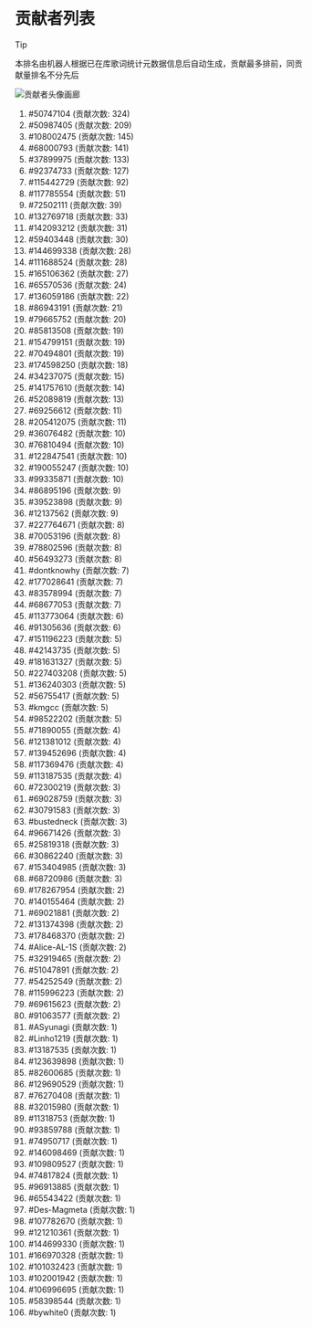 # 贡献者列表

> [!TIP]
> 本排名由机器人根据已在库歌词统计元数据信息后自动生成，贡献最多排前，同贡献量排名不分先后

![贡献者头像画廊](./CONTRIBUTORS.svg)

1. #50747104 (贡献次数: 324)
2. #50987405 (贡献次数: 209)
3. #108002475 (贡献次数: 145)
4. #68000793 (贡献次数: 141)
5. #37899975 (贡献次数: 133)
6. #92374733 (贡献次数: 127)
7. #115442729 (贡献次数: 92)
8. #117785554 (贡献次数: 51)
9. #72502111 (贡献次数: 39)
10. #132769718 (贡献次数: 33)
11. #142093212 (贡献次数: 31)
12. #59403448 (贡献次数: 30)
13. #144699338 (贡献次数: 28)
14. #111688524 (贡献次数: 28)
15. #165106362 (贡献次数: 27)
16. #65570536 (贡献次数: 24)
17. #136059186 (贡献次数: 22)
18. #86943191 (贡献次数: 21)
19. #79665752 (贡献次数: 20)
20. #85813508 (贡献次数: 19)
21. #154799151 (贡献次数: 19)
22. #70494801 (贡献次数: 19)
23. #174598250 (贡献次数: 18)
24. #34237075 (贡献次数: 15)
25. #141757610 (贡献次数: 14)
26. #52089819 (贡献次数: 13)
27. #69256612 (贡献次数: 11)
28. #205412075 (贡献次数: 11)
29. #36076482 (贡献次数: 10)
30. #76810494 (贡献次数: 10)
31. #122847541 (贡献次数: 10)
32. #190055247 (贡献次数: 10)
33. #99335871 (贡献次数: 10)
34. #86895196 (贡献次数: 9)
35. #39523898 (贡献次数: 9)
36. #12137562 (贡献次数: 9)
37. #227764671 (贡献次数: 8)
38. #70053196 (贡献次数: 8)
39. #78802596 (贡献次数: 8)
40. #56493273 (贡献次数: 8)
41. #dontknowhy (贡献次数: 7)
42. #177028641 (贡献次数: 7)
43. #83578994 (贡献次数: 7)
44. #68677053 (贡献次数: 7)
45. #113773064 (贡献次数: 6)
46. #91305636 (贡献次数: 6)
47. #151196223 (贡献次数: 5)
48. #42143735 (贡献次数: 5)
49. #181631327 (贡献次数: 5)
50. #227403208 (贡献次数: 5)
51. #136240303 (贡献次数: 5)
52. #56755417 (贡献次数: 5)
53. #kmgcc (贡献次数: 5)
54. #98522202 (贡献次数: 5)
55. #71890055 (贡献次数: 4)
56. #121381012 (贡献次数: 4)
57. #139452696 (贡献次数: 4)
58. #117369476 (贡献次数: 4)
59. #113187535 (贡献次数: 4)
60. #72300219 (贡献次数: 3)
61. #69028759 (贡献次数: 3)
62. #30791583 (贡献次数: 3)
63. #bustedneck (贡献次数: 3)
64. #96671426 (贡献次数: 3)
65. #25819318 (贡献次数: 3)
66. #30862240 (贡献次数: 3)
67. #153404985 (贡献次数: 3)
68. #68720986 (贡献次数: 3)
69. #178267954 (贡献次数: 2)
70. #140155464 (贡献次数: 2)
71. #69021881 (贡献次数: 2)
72. #131374398 (贡献次数: 2)
73. #178468370 (贡献次数: 2)
74. #Alice-AL-1S (贡献次数: 2)
75. #32919465 (贡献次数: 2)
76. #51047891 (贡献次数: 2)
77. #54252549 (贡献次数: 2)
78. #115996223 (贡献次数: 2)
79. #69615623 (贡献次数: 2)
80. #91063577 (贡献次数: 2)
81. #ASyunagi (贡献次数: 1)
82. #Linho1219 (贡献次数: 1)
83. #13187535 (贡献次数: 1)
84. #123639898 (贡献次数: 1)
85. #82600685 (贡献次数: 1)
86. #129690529 (贡献次数: 1)
87. #76270408 (贡献次数: 1)
88. #32015980 (贡献次数: 1)
89. #11318753 (贡献次数: 1)
90. #93859788 (贡献次数: 1)
91. #74950717 (贡献次数: 1)
92. #146098469 (贡献次数: 1)
93. #109809527 (贡献次数: 1)
94. #74817824 (贡献次数: 1)
95. #96913885 (贡献次数: 1)
96. #65543422 (贡献次数: 1)
97. #Des-Magmeta (贡献次数: 1)
98. #107782670 (贡献次数: 1)
99. #121210361 (贡献次数: 1)
100. #144699330 (贡献次数: 1)
101. #166970328 (贡献次数: 1)
102. #101032423 (贡献次数: 1)
103. #102001942 (贡献次数: 1)
104. #106996695 (贡献次数: 1)
105. #58398544 (贡献次数: 1)
106. #bywhite0 (贡献次数: 1)
